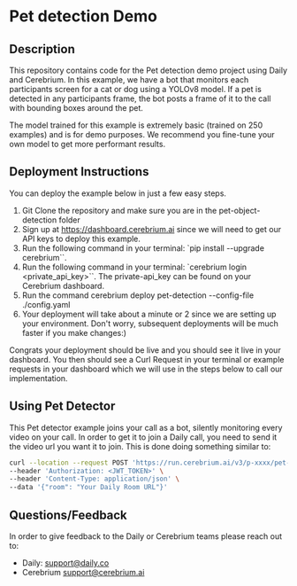 # Pet detection Demo

## Description

This repository contains code for the Pet detection demo project using Daily and Cerebrium. In this example, we have a bot that monitors each participants screen
for a cat or dog using a YOLOv8 model. If a pet is detected in any participants frame, the bot posts a frame of it to the call with bounding boxes around the pet.

The model trained for this example is extremely basic (trained on 250 examples) and is for demo purposes. We recommend you fine-tune your own model to get more performant results.

## Deployment Instructions
You can deploy the example below in just a few easy steps.
1. Git Clone the repository and make sure you are in the pet-object-detection folder
2. Sign up at https://dashboard.cerebrium.ai since we will need to get our API keys to deploy this example.
3. Run the following command in your terminal: `pip install --upgrade cerebrium``.
4. Run the following command in your terminal: `cerebrium login <private_api_key>``. The private-api_key can be found on your Cerebrium dashboard.
5. Run the command cerebrium deploy pet-detection --config-file ./config.yaml
6. Your deployment will take about a minute or 2 since we are setting up your environment. Don't worry, subsequent deployments will be much faster if you make changes:)

Congrats your deployment should be live and you should see it live in your dashboard. You then should see a Curl Request in your terminal or example requests in your dashboard which we will use in the steps below to call our implementation.

## Using Pet Detector
This Pet detector example joins your call as a bot, silently monitoring every video on your call. In order to get it to join a Daily call, you need to send it the video
url you want it to join. This is done doing something similar to:

```bash
curl --location --request POST 'https://run.cerebrium.ai/v3/p-xxxx/pet-detection/predict' \
--header 'Authorization: <JWT_TOKEN>' \
--header 'Content-Type: application/json' \
--data '{"room": "Your Daily Room URL"}'
```

## Questions/Feedback
In order to give feedback to the Daily or Cerebrium teams please reach out to:
- Daily: support@daily.co
- Cerebrium support@cerebrium.ai